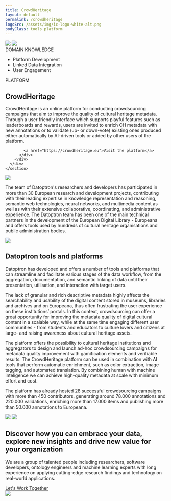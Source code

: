 ```yaml
---
title: CrowdHeritage
layout: default
permalink: /crowdheritage
logoSrc: /assets/img/ic-logo-white-alt.png
bodyClass: tools platform
---
```

<main role="main">
  <!-- tools header-->
    <section class="tools-header platform">
      <div class="container">
        <!-- row-->
        <div class="row">
          <!-- col-->
          <div class="col-xl-3 col-lg-3 col-md-3 left">
            <!-- wrap-->
            <div class="wrap">
              <!-- oval-->
              <img class="oval" src="{{ site.baseurl }}/assets/img/ic-oval-6.png">
              <!-- logo-->
              <img class="logo" src="{{ site.baseurl }}/assets/img/ic-logo-with-white.png">
              <!-- label-->
              <div class="lbl">DOMAIN KNOWLEDGE</div>
              <ul>
                <li>Platform Development</li>
                <li>Linked Data Integration</li>
                <li>User Engagement</li>
              </ul>
            </div>
          </div>
          <!-- col-->
          <div class="col-xl-9 col-lg-9 col-md-9 right">
            <div class="lbl">PLATFORM</div>
            <h1>CrowdHeritage</h1>
            <p>
              CrowdHeritage is an online platform for conducting  crowdsourcing campaigns that aim to improve the quality of cultural heritage metadata. Through a user friendly interface which supports playful features such as leaderboards and rewards, users are invited to enrich CH metadata with new annotations or to validate (up- or down-vote) existing ones  produced either automatically by AI-driven tools or added by other users of the platform.
              <!--The scope of the platform is to use the power of the crowd in order to improve the metadata quality of digital cultural heritage content stored in <a href="https://www.europeana.eu/en" target="_blank">Europeana</a>, the European portal for cultural heritage, and in the databases of cultural heritage institutions across Europe.-->
            </p>
            
            <a href="https://crowdheritage.eu">Visit the platform</a>
          </div>
        </div>
      </div>
    </section>
  <!-- tools header-->
  <section class="tools-detail">
    <div class="container">
      <!-- row-->
      <div class="row">
        <!-- col-->
        <div class="col-xl-3 col-lg-3 col-md-12 left">
          <!-- testimonial-->
          <img class="testi" src="{{ site.baseurl }}/assets/img/ic-testimonial.png">
          <!-- footnote-->
          <p class="footnote">
           The team of Datoptron's researchers and developers has participated in more than 30 European research and development projects, contributing with their leading expertise in  knowledge representation and reasoning, semantic web technologies, neural networks, and multimedia content as well as with their extensive collaborative, coordinating, and administrative experience. The Datoptron team has been one of the main technical partners in the development of the European Digital Library - Europeana and offers tools used by hundreds of cultural heritage organisations and public administration bodies.
            <!-- The team of Datoptron's researchers and developers has participated in more than 30 European projects related to aggregation and reuse techniques for digital cultural heritage. The team has acted as one of the main technical partners in the development of the European Digital Library - Europeana and has amassed considerable experience in the realization of services that allow the aggregation, harmonisation, analysis, discovery, enrichment, and creative reuse of culutral data.-->
          </p>
          <!-- banner-->
          <div class="banner-wrap">
            <div class="banner">
              <!-- oval-->
              <img class="oval" src="{{ site.baseurl }}/assets/img/ic-oval-6.png">
              <!-- text-->
              <!--<h2>Successful Data Strategy</h2>
              <p>
                Discover how Datoptron can help your organisation to enhance the value
                of their data and become a partner in your data journey.
              </p>
              <a href="#">Learn More</a>-->
               <h2>Datoptron tools and platforms</h2>
              <p>
               Datoptron has developed and offers a number of tools and platforms that can streamline and facilitate various stages of the data workflow, from the aggregation, documentation, and semantic linking of data until their presentation, utilisation, and interaction with target users.
              </p>
            </div>
          </div>
        </div>
        <!-- col-->
        <div class="col-xl-9 col-lg-9 col-md-12 right">
          <!-- content-->
         <p>
              The lack of granular and rich descriptive metadata highly affects the searchability and usability of the digital content stored in museums, libraries and archives and on Europeana, thus often frustrating the user experience on these institutions’ portals. In this context, crowdsourcing can offer a great opportunity for improving the metadata quality of digital cultural content in a scalable way, while at the same time engaging different user communities - from students and educators to culture lovers and citizens at large- and raising awareness about cultural heritage assets.
            </p>
            <p>
              The platform offers the possibility to cultural heritage institutions and aggregators to design and launch ad-hoc crowdsourcing campaigns for metadata quality improvement with gamification elements and verifiable results. The CrowdHeritage platform can be used in combination with AI tools that perform automatic enrichment, such as color extraction, image tagging, and automated translation. By combining human with machine inteligence we can achieve high-quality metadata at scale with minimum effort and cost. 
            </p>
            <p>
             The platform has already hosted 28 successful crowdsourcing campaigns with more than 450 contributors, generating around 78.000 annotations and 220.000 validations, enriching more than 17.000 items and publishing more than 50.000 annotations to Europeana. 
              <!--CrowdHeritage is an open-source platform that integrates and supports the Europeana APIs and several other available APIs from cultural institutions across the world, like the Rijksmuseum and the Digital Public Library of America). The Crowdheritage platform has been developed by the <a href="https://www.ails.ece.ntua.gr/" target="_blank">National Technical University of Athens</a> in collaboration with the <a href="https://fashionheritage.eu/" target="_blank">European Fashion Heritage Association</a>, the <a href="http://www.michael-culture.eu/" target="_blank">MICHAEL Culture Association</a>, the <a href="https://www.culture.gouv.fr/en/" target="_blank">Ministry of Culture of France</a> and the <a href="https://pro.europeana.eu/organisation/europeana-foundation" target="_blank">Europeana Foundation</a>.-->
            </p>
          <!-- oval-->
          <img class="thumbnail" src="{{ site.baseurl }}/assets/img/img-content-pic1.png">
          <img class="thumbnail" src="{{ site.baseurl }}/assets/img/img-content-pic2.png">
        </div>
      </div>
    </div>
  </section>
  <!-- call to action-->
  <section class="home-calltoaction">
    <div class="container">
      <!-- heading-->
      <div class="text">
        <h2>
          Discover how you can embrace your data, explore <span class="green">new insights </span>and drive <span class="green">new value </span>for your organization
        </h2>
        <p>
          We are a group of talented people including researchers, 
          software developers, ontology engineers and machine learning experts with
          long experience on applying cutting-edge research findings and technology on real-world applications.
        </p>
        <a href="{{ site.baseurl }}/contact">Let's Work Together</a>
      </div>
      <!-- character-->
      <img class="character" src="{{ site.baseurl }}/assets/img/img-character-3.png">
    </div>
  </section>
</main>
